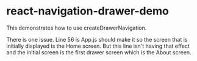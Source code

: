 # react-navigation-drawer-demo

This demonstrates how to use createDrawerNavigation.

There is one issue.
Line 56 is App.js should make it so the screen
that is initially displayed is the Home screen.
But this line isn't having that effect and the initial screen
is the first drawer screen which is the About screen.
